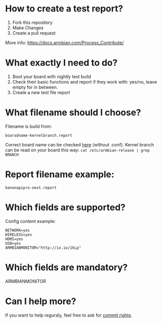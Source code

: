 
# How to create a test report?

1. Fork this repository
2. Make Changes
3. Create a pull request

More info:
https://docs.armbian.com/Process_Contribute/
# What exactly I need to do?
1. Boot your board with nightly test build
2. Check their basic functions and report if they work with: yes/no, leave empty for in between.
3. Create a new test file report

# What filename should I choose?

Filename is build from:

    boaradname-kernelbranch.report

Correct board name can be checked [here](https://github.com/armbian/build/tree/master/config/boards) (without .conf). Kernel branch can be read on your board this way:
`cat /etc/armbian-release | grep BRANCH`

# Report filename example: 

    bananapipro-next.report

# Which fields are supported?

Config content example:

    NETWORK=yes
    WIRELESS=yes
    HDMI=yes
    USB=yes
    ARMBIANMONITOR="http://ix.io/1kLp"

# Which fields are mandatory?

ARMBIANMONITOR

# Can I help more?

If you want to help reguraly, feel free to ask for [commit rights](https://www.armbian.com/contact).
